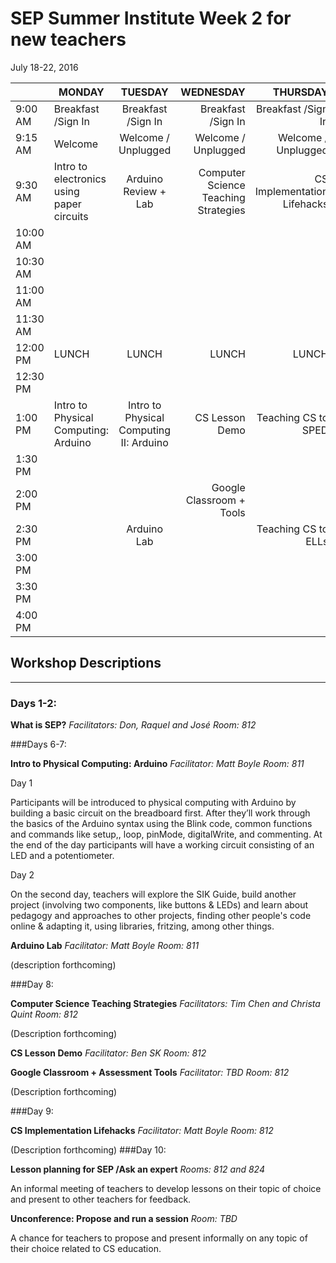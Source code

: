 

# SEP Summer Institute Week 2 for new teachers
July 18-22, 2016

|| MONDAY  | TUESDAY        | WEDNESDAY | THURSDAY| FRIDAY
| ------| ------------- |:-------------:| -----:|-----:|-----:|
| 9:00 AM |Breakfast /Sign In|Breakfast /Sign In|Breakfast /Sign In|Breakfast /Sign In|Breakfast /Sign In
9:15 AM |Welcome|Welcome / Unplugged|Welcome / Unplugged|Welcome / Unplugged|Welcome / Unplugged|
9:30 AM |Intro to electronics using paper circuits|Arduino Review + Lab|Computer Science Teaching Strategies|CS Implementation Lifehacks|Lesson planning / Ask an expert|
10:00 AM |
10:30 AM|
11:00 AM |
11:30 AM |
12:00 PM |LUNCH|LUNCH|LUNCH|LUNCH|LUNCH|
12:30 PM |
1:00 PM |Intro to Physical Computing: Arduino|Intro to Physical Computing II: Arduino|CS Lesson Demo|Teaching CS to SPED|Lesson planning / Ask an expert|
1:30 PM |
2:00 PM |||Google Classroom + Tools|
2:30 PM ||Arduino Lab||Teaching CS to ELLs|
3:00 PM |
3:30 PM |
4:00 PM  |

## Workshop Descriptions
***
### Days 1-2:
**What is SEP?**
*Facilitators: Don, Raquel and José*
*Room: 812*

###Days 6-7:

**Intro to Physical Computing: Arduino**
*Facilitator: Matt Boyle*
*Room: 811*

Day 1

Participants will be introduced to physical computing with Arduino by building a basic circuit on the breadboard first. After they’ll work through the basics of the Arduino syntax using the Blink code, common functions and commands like setup,, loop, pinMode, digitalWrite, and commenting. At the end of the day participants will have a working circuit consisting of an LED and a potentiometer. 

Day 2

On the second day, teachers will explore the SIK Guide, build another project (involving two components, like buttons & LEDs) and learn about pedagogy and approaches to other projects, finding other people's code online & adapting it, using libraries, fritzing, among other things.


**Arduino Lab**
*Facilitator: Matt Boyle*
*Room: 811*

(description forthcoming)

###Day 8:

**Computer Science Teaching Strategies**
*Facilitators: Tim Chen and Christa Quint*
*Room: 812*

(Description forthcoming)

**CS Lesson Demo**
*Facilitator: Ben SK*
*Room: 812*

**Google Classroom + Assessment Tools**
*Facilitator: TBD*
*Room: 812*

(Description forthcoming)

###Day 9:

**CS Implementation Lifehacks**
*Facilitator: Matt Boyle*
*Room: 812*

(Description forthcoming)
###Day 10:

**Lesson planning for SEP /Ask an expert**
*Rooms: 812 and 824*

An informal meeting of teachers to develop lessons on their topic of choice and present to other teachers for feedback.

**Unconference: Propose and run a session**
*Room: TBD*

A chance for teachers to propose and present informally on any topic of their choice related to CS education.
